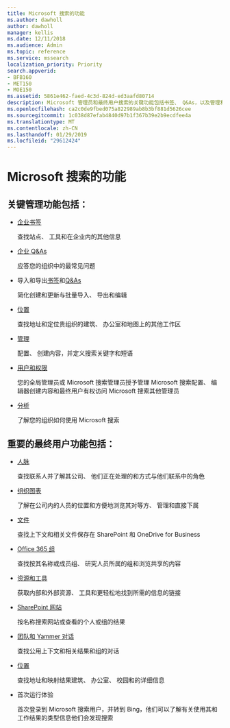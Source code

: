 ```yaml
---
title: Microsoft 搜索的功能
ms.author: dawholl
author: dawholl
manager: kellis
ms.date: 12/11/2018
ms.audience: Admin
ms.topic: reference
ms.service: mssearch
localization_priority: Priority
search.appverid:
- BFB160
- MET150
- MOE150
ms.assetid: 5861e462-faed-4c3d-824d-ed3aafd80714
description: Microsoft 管理员和最终用户搜索的关键功能包括书签、 Q&As，以及管理和数据见解
ms.openlocfilehash: ca2c0de9fbed075a822989ab8b3bf881d5626cee
ms.sourcegitcommit: 1c038d87efab4840d97b1f367b39e2b9ecdfee4a
ms.translationtype: MT
ms.contentlocale: zh-CN
ms.lasthandoff: 01/29/2019
ms.locfileid: "29612424"
---
```

# <a name="features-of-microsoft-search"></a>Microsoft 搜索的功能

## <a name="key-admin-features-include"></a>关键管理功能包括：

- [企业书签](create-and-manage-bookmarks.md)
    
    查找站点、 工具和在企业内的其他信息
    
- [企业 Q&As](create-and-manage-qas.md)
    
    应答您的组织中的最常见问题
    
- 导入和导出[书签](bulk-create-bookmarks.md)和[Q&As](bulk-create-qas.md)
    
    简化创建和更新与批量导入、 导出和编辑

- [位置](locations.md)
    
    查找地址和定位贵组织的建筑、 办公室和地图上的其他工作区
    
- [管理](set-up-microsoft-search.md)
    
    配置、 创建内容，并定义搜索关键字和短语
    
- [用户和权限](add-users.md)
    
    您的全局管理员或 Microsoft 搜索管理员授予管理 Microsoft 搜索配置、 编辑器创建内容和最终用户有权访问 Microsoft 搜索其他管理员
    
- [分析](get-insights.md) 
    
    了解您的组织如何使用 Microsoft 搜索 
    
## <a name="key-end-user-features-include"></a>重要的最终用户功能包括：

- [人脉](use/find-people-and-groups.md)
    
    查找联系人并了解其公司、 他们正在处理的和方式与他们联系中的角色
    
- [组织图表](use/find-people-and-groups.md)
    
    了解在公司内的人员的位置和方便地浏览其对等方、 管理和直接下属
    
- [文件](use/find-files.md)
    
    查找上下文和相关文件保存在 SharePoint 和 OneDrive for Business
    
- [Office 365 组](use/find-people-and-groups.md)
    
    查找按其名称或成员组、 研究人员所属的组和浏览共享的内容
    
- [资源和工具](use/find-resources-tools-and-more.md)
    
    获取内部和外部资源、 工具和更轻松地找到所需的信息的链接
    
- [SharePoint 网站](use/find-sharepoint-sites.md)
    
    按名称搜索网站或查看的个人或组的结果
    
- [团队和 Yammer 对话](use/find-conversations.md)
    
    查找公用上下文和相关结果和组的对话

- [位置](use/find-locations.md)
    
    查找地址和映射结果建筑、 办公室、 校园和的详细信息
    
- 首次运行体验
    
    首次登录到 Microsoft 搜索用户，并转到 Bing，他们可以了解有关使用其和工作结果的类型信息他们会发现搜索